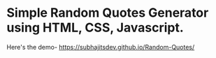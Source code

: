 # Simple Random Quotes Generator using HTML, CSS, Javascript.
Here's the demo-  https://subhajitsdev.github.io/Random-Quotes/
